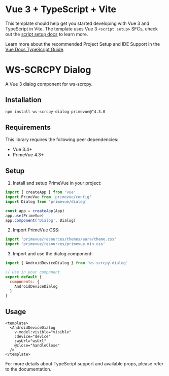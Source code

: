 # Vue 3 + TypeScript + Vite

This template should help get you started developing with Vue 3 and TypeScript in Vite. The template uses Vue 3 `<script setup>` SFCs, check out the [script setup docs](https://v3.vuejs.org/api/sfc-script-setup.html#sfc-script-setup) to learn more.

Learn more about the recommended Project Setup and IDE Support in the [Vue Docs TypeScript Guide](https://vuejs.org/guide/typescript/overview.html#project-setup).

# WS-SCRCPY Dialog

A Vue 3 dialog component for ws-scrcpy.

## Installation

```bash
npm install ws-scrcpy-dialog primevue@^4.3.0
```

## Requirements

This library requires the following peer dependencies:

- Vue 3.4+
- PrimeVue 4.3+

## Setup

1. Install and setup PrimeVue in your project:

```js
import { createApp } from 'vue'
import PrimeVue from 'primevue/config'
import Dialog from 'primevue/dialog'

const app = createApp(App)
app.use(PrimeVue)
app.component('Dialog', Dialog)
```

2. Import PrimeVue CSS:

```js
import 'primevue/resources/themes/aura/theme.css'
import 'primevue/resources/primevue.min.css'
```

3. Import and use the dialog component:

```js
import { AndroidDeviceDialog } from 'ws-scrcpy-dialog'

// Use in your component
export default {
  components: {
    AndroidDeviceDialog
  }
}
```

## Usage

```vue
<template>
  <AndroidDeviceDialog
    v-model:visible="visible"
    :device="device"
    :wsUrl="wsUrl"
    @close="handleClose"
  />
</template>
```

For more details about TypeScript support and available props, please refer to the documentation.
